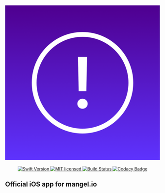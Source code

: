 
<p align="center">
	<img width=512px src="Images/icon/icon.png" /><br><br>
	<a href="https://swift.org">
		<img alt="Swift Version" src="https://img.shields.io/badge/swift-4.1-orange.svg" />
	</a>
	<a href="./LICENSE">
		<img alt="MIT licensed" src="https://img.shields.io/badge/license-MIT-blue.svg" />
	</a>
	<a href="https://travis-ci.org/mangelio/iOS">
		<img alt="Build Status" src="https://travis-ci.org/mangelio/iOS.svg?branch=master" />
	</a>
	<a href="https://app.codacy.com/app/juliand665/iOS?utm_source=github.com&utm_medium=referral&utm_content=mangelio/iOS&utm_campaign=badger">
		<img alt="Codacy Badge" src="https://api.codacy.com/project/badge/Grade/97ca4bc4209941438ab53b975ce3342f" />
	</a>
</p>

## Official iOS app for mangel.io
